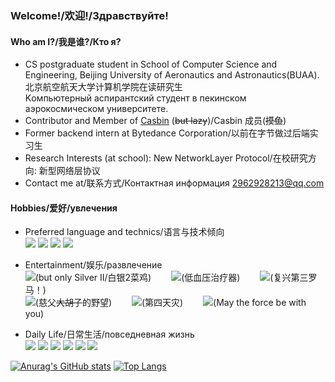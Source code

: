 ### Welcome!/欢迎!/Здравствуйте!
#### Who am I?/我是谁?/Кто я?
- CS postgraduate student in School of Computer Science and Engineering, Beijing University of Aeronautics and Astronautics(BUAA).<br>
北京航空航天大学计算机学院在读研究生<br>
Kомпьютерный аспирантский студент в пекинском аэрокосмическом университете.
- Contributor and Member of [Casbin](https://github.com/casbin) (~~but lazy~~)/Casbin 成员(~~摸鱼~~)
- Former backend intern at Bytedance Corporation/以前在字节做过后端实习生
- Research Interests (at school): New NetworkLayer Protocol/在校研究方向: 新型网络层协议
- Contact me at/联系方式/Контактная информация 2962928213@qq.com

#### Hobbies/爱好/увлечения
- Preferred language and technics/语言与技术倾向<br>
![](https://img.shields.io/badge/-Golang-blue) 
![](https://img.shields.io/badge/-C++-brightgreen)
![](https://img.shields.io/badge/-Kubernetes-blue)
![](https://img.shields.io/badge/-Casbin-blue)
- Entertainment/娱乐/развлечение<br>
![](https://img.shields.io/badge/-CSGO-yellow)(but only Silver II/白银2菜鸡)&ensp;&ensp;&ensp;&ensp;
![](https://img.shields.io/badge/-World%20of%20Tanks-lightgray)(低血压治疗器)&ensp;&ensp;&ensp;&ensp;
![](https://img.shields.io/badge/-Europa%20Universalis%20IV-yellowgreen)(复兴第三罗马！)<br>
![](https://img.shields.io/badge/-Heart%20of%20Iron%20IV-red)(慈父~~大胡子~~的野望)&ensp;&ensp;&ensp;&ensp;
![](https://img.shields.io/badge/-Stellaris-lightgreen)(第四天灾)&ensp;&ensp;&ensp;&ensp;
![](https://img.shields.io/badge/-StarWar-blue)(May the force be with you)

- Daily Life/日常生活/повседневная жизнь<br>
![](https://img.shields.io/badge/军乐-Military%20March-lightgreen)
![](https://img.shields.io/badge/русский%20язык-Russian%20language-brightgreen)
![](https://img.shields.io/badge/Русская%20история-Russian%20history-brightgreen)
![](https://img.shields.io/badge/近代历史-modern%20history-brightgreen)
![](https://img.shields.io/badge/西方历史-western%20history-brightgreen)
![](https://img.shields.io/badge/政治-Politics-brightgreen)


[![Anurag's GitHub stats](https://github-readme-stats.vercel.app/api?username=ComradeProgrammer&theme=dark&count_private=true&include_all_commits=true)](https://github.com/anuraghazra/github-readme-stats)
[![Top Langs](https://github-readme-stats.vercel.app/api/top-langs/?username=ComradeProgrammer&theme=dark&layout=compact&langs_count=10)](https://github.com/anuraghazra/github-readme-stats)

